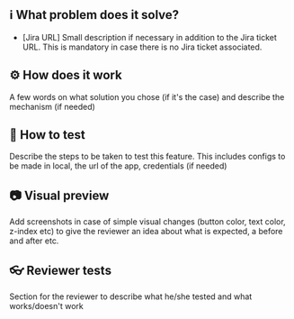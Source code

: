 ## ℹ️  What problem does it solve?

- [Jira URL]
Small description if necessary in addition to the Jira ticket URL. This is mandatory in case there is no Jira ticket associated.

## ⚙️ How does it work
A few words on what solution you chose (if it's the case) and describe the mechanism (if needed)


## 🧪 How to test
Describe the steps to be taken to test this feature. This includes configs to be made in local, the url of the app, credentials (if needed)


## 📷 Visual preview
Add screenshots in case of simple visual changes (button color, text color, z-index etc) to give the reviewer an idea about what is expected, a before and after etc.

## 👓 Reviewer tests
Section for the reviewer to describe what he/she tested and what works/doesn't work
